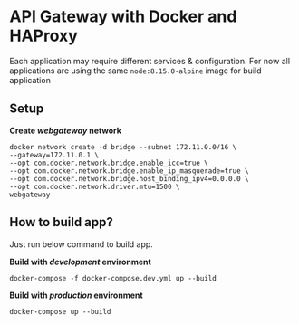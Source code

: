 # API Gateway with Docker and HAProxy

Each application may require different services & configuration.
For now all applications are using the same `node:8.15.0-alpine` image for build application


Setup
-------------

**Create _webgateway_ network**
```
docker network create -d bridge --subnet 172.11.0.0/16 \
--gateway=172.11.0.1 \
--opt com.docker.network.bridge.enable_icc=true \
--opt com.docker.network.bridge.enable_ip_masquerade=true \
--opt com.docker.network.bridge.host_binding_ipv4=0.0.0.0 \
--opt com.docker.network.driver.mtu=1500 \
webgateway
```

How to build app?
-------------

Just run below command to build app.

**Build with _development_ environment**
```
docker-compose -f docker-compose.dev.yml up --build
```

**Build with _production_ environment**
```
docker-compose up --build